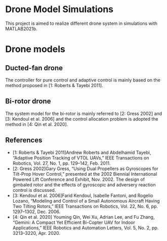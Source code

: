 # Drone Model Simulations
This project is aimed to realize different drone system in simulations with MATLAB2021b. 

# Drone models
## Ducted-fan drone
The controller for pure control and adaptive control is mainly based on the method proposed in [1: Roberts & Tayebi 2011].

## Bi-rotor drone
The system model for the bi-rotor is mainly referred to [2: Gress 2002] and [3: Kendoul et al. 2006] and the control allocation problem is adopted the method in [4: Qin et al. 2020].

## References
- [1: Roberts & Tayebi 2011]Andrew Roberts and Abdelhamid Tayebi, “Adaptive Position Tracking of VTOL UAVs,” IEEE Transactions on Robotics, Vol. 27, No. 1, pp. 129–142, Feb. 2011.
- [2: Gress 2002]Gary Gress, “Using Dual Propellers as Gyroscopes for Tilt-Prop Hover Control,” presented at the 2002 Biennial International Powered Lift Conference and Exhibit, Nov. 2002.
The design of gimbaled rotor and the effects of gyroscopic and adversery reaction control is discussed.
- [3: Kendoul et al. 2006]Farid Kendoul, Isabelle Fantoni, and Rogelio Lozano, “Modeling and Control of a Small Autonomous Aircraft Having Two Tilting Rotors,” IEEE Transactions on Robotics, Vol. 22, No. 6, pp. 1297–1302, Dec. 2006.
- [4: Qin et al. 2020]
Youming Qin, Wei Xu, Adrian Lee, and Fu Zhang, “Gemini: A Compact Yet Efficient Bi-Copter UAV for Indoor Applications,” IEEE Robotics and Automation Letters, Vol. 5, No. 2, pp. 3213–3220, Apr. 2020.